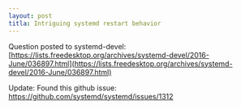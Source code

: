 ```yaml
---
layout: post
titla: Intriguing systemd restart behavior
---
```

Question posted to systemd-devel: [https://lists.freedesktop.org/archives/systemd-devel/2016-June/036897.html](https://lists.freedesktop.org/archives/systemd-devel/2016-June/036897.html)

Update: Found this github issue: https://github.com/systemd/systemd/issues/1312
